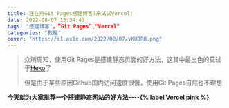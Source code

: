 ```yaml
---
title: 还在用Git Pages搭建博客?来试试Vercel!
date: 2022-08-07 15:34:43
tags: "搭建博客"，“Git Pages”,"Vercel"
categories: "教程"
cover: "https://s1.ax1x.com/2022/08/07/vKUDRH.png"
---
```


<blockquote>
  <p>众所周知，使用Git Pages是搭建静态页面的好方法，这其中最出色的莫过于<a href="https://hexo.io/">Hexo</a>了</p>
  <p>但是由于某些原因Github国内访问速度很慢，使用Git Pages自然也不理想</p>

</blockquote>

<strong>今天就为大家推荐一个搭建静态网站的好方法----{% label Vercel pink %}</strong>
